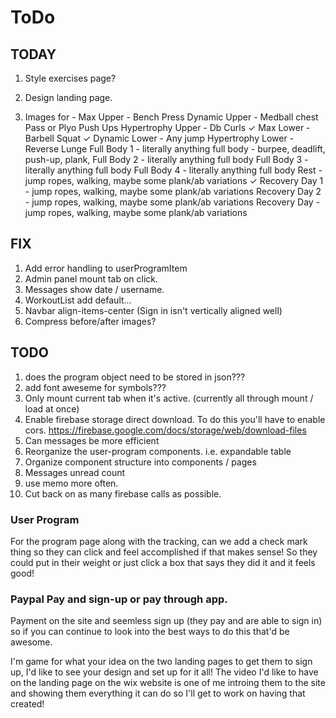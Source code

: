 # ToDo

## TODAY

1. Style exercises page?
1. Design landing page.

1. Images for -
Max Upper - Bench Press
Dynamic Upper - Medball chest Pass or Plyo Push Ups
Hypertrophy Upper - Db Curls ✓
Max Lower - Barbell Squat ✓
Dynamic Lower - Any jump
Hypertrophy Lower - Reverse Lunge
Full Body 1 - literally anything full body - burpee, deadlift, push-up, plank,
Full Body 2 - literally anything full body
Full Body 3 - literally anything full body
Full Body 4 - literally anything full body
Rest - jump ropes, walking, maybe some plank/ab variations ✓
Recovery Day 1 - jump ropes, walking, maybe some plank/ab variations
Recovery Day 2 - jump ropes, walking, maybe some plank/ab variations
Recovery Day - jump ropes, walking, maybe some plank/ab variations


## FIX
1. Add error handling to userProgramItem
1. Admin panel mount tab on click.
1. Messages show date / username.
1. WorkoutList add default...
1. Navbar align-items-center (Sign in isn't vertically aligned well)
1. Compress before/after images?

## TODO
1. does the program object need to be stored in json???
1. add font aweseme for symbols???
1. Only mount current tab when it's active. (currently all through mount / load at once)
1. Enable firebase storage direct download. To do this you'll have to enable cors. https://firebase.google.com/docs/storage/web/download-files
1. Can messages be more efficient
1. Reorganize the user-program components. i.e. expandable table
1. Organize component structure into components / pages
1. Messages unread count
1. use memo more often.
1. Cut back on as many firebase calls as possible.

### User Program
For the program page along with the tracking, can we add a check mark thing so they can click and feel accomplished if that makes sense! So they could put in their weight or just click a box that says they did it and it feels good!

### Paypal Pay and sign-up or pay through app.
Payment on the site and seemless sign up (they pay and are able to sign in) so if you can continue to look into the best ways to do this that'd be awesome.


I'm game for what your idea on the two landing pages to get them to sign up, I'd like to see your design and set up for it all! The video I'd like to have on the landing page on the wix website is one of me introing them to the site and showing them everything it can do so I'll get to work on having that created!
